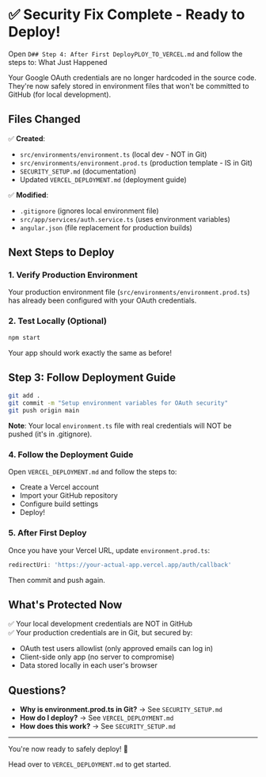 # ✅ Security Fix Complete - Ready to Deploy!

Open `D## Step 4: After First DeployPLOY_TO_VERCEL.md` and follow the steps to: What Just Happened

Your Google OAuth credentials are no longer hardcoded in the source code. They're now safely stored in environment files that won't be committed to GitHub (for local development).

## Files Changed

✅ **Created**:
- `src/environments/environment.ts` (local dev - NOT in Git)
- `src/environments/environment.prod.ts` (production template - IS in Git)
- `SECURITY_SETUP.md` (documentation)
- Updated `VERCEL_DEPLOYMENT.md` (deployment guide)

✅ **Modified**:
- `.gitignore` (ignores local environment file)
- `src/app/services/auth.service.ts` (uses environment variables)
- `angular.json` (file replacement for production builds)

## Next Steps to Deploy

### 1. Verify Production Environment
Your production environment file (`src/environments/environment.prod.ts`) has already been configured with your OAuth credentials.

### 2. Test Locally (Optional)
```bash
npm start
```
Your app should work exactly the same as before!

## Step 3: Follow Deployment Guide
```bash
git add .
git commit -m "Setup environment variables for OAuth security"
git push origin main
```

**Note**: Your local `environment.ts` file with real credentials will NOT be pushed (it's in .gitignore).

### 4. Follow the Deployment Guide
Open `VERCEL_DEPLOYMENT.md` and follow the steps to:
- Create a Vercel account
- Import your GitHub repository
- Configure build settings
- Deploy!

### 5. After First Deploy
Once you have your Vercel URL, update `environment.prod.ts`:
```typescript
redirectUri: 'https://your-actual-app.vercel.app/auth/callback'
```
Then commit and push again.

## What's Protected Now

✅ Your local development credentials are NOT in GitHub  
✅ Your production credentials are in Git, but secured by:
   - OAuth test users allowlist (only approved emails can log in)
   - Client-side only app (no server to compromise)
   - Data stored locally in each user's browser

## Questions?

- **Why is environment.prod.ts in Git?** → See `SECURITY_SETUP.md`
- **How do I deploy?** → See `VERCEL_DEPLOYMENT.md`
- **How does this work?** → See `SECURITY_SETUP.md`

---

You're now ready to safely deploy! 🚀

Head over to `VERCEL_DEPLOYMENT.md` to get started.
